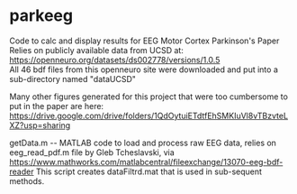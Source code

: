 # parkeeg
Code to calc and display results for EEG Motor Cortex Parkinson's Paper
Relies on publicly available data from UCSD at: https://openneuro.org/datasets/ds002778/versions/1.0.5  
All 46 bdf files from this openneuro site were downloaded and put into a sub-directory named "dataUCSD"

Many other figures generated for this project that were too cumbersome to put in the paper are here: https://drive.google.com/drive/folders/1QdOytuiETdtfEhSMKIuVl8vTBzvteLXZ?usp=sharing

getData.m -- MATLAB code to load and process raw EEG data, relies on eeg_read_pdf.m file by Gleb Tcheslavski, via https://www.mathworks.com/matlabcentral/fileexchange/13070-eeg-bdf-reader 
This script creates dataFiltrd.mat that is used in sub-sequent methods. 
